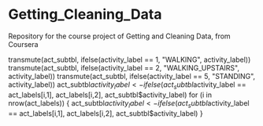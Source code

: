 # Getting_Cleaning_Data
Repository for the course project of Getting and Cleaning Data, from Coursera


transmute(act_subtbl, ifelse(activity_label == 1, "WALKING", activity_label))
transmute(act_subtbl, ifelse(activity_label == 2, "WALKING_UPSTAIRS", activity_label))
transmute(act_subtbl, ifelse(activity_label == 5, "STANDING", activity_label))
act_subtbl$activity_label <- ifelse(act_subtbl$activity_label == act_labels[i,1], act_labels[i,2], act_subtbl$activity_label)
for (i in nrow(act_labels)) {
         act_subtbl$activity_label <- ifelse(act_subtbl$activity_label == act_labels[i,1], act_labels[i,2], act_subtbl$activity_label)
 }
